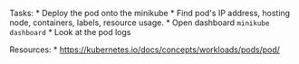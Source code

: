 Tasks:
    * Deploy the pod onto the minikube
    * Find pod's IP address, hosting node, containers, labels, resource usage.
    * Open dashboard `minikube dashboard`
    * Look at the pod logs

Resources:
    * https://kubernetes.io/docs/concepts/workloads/pods/pod/